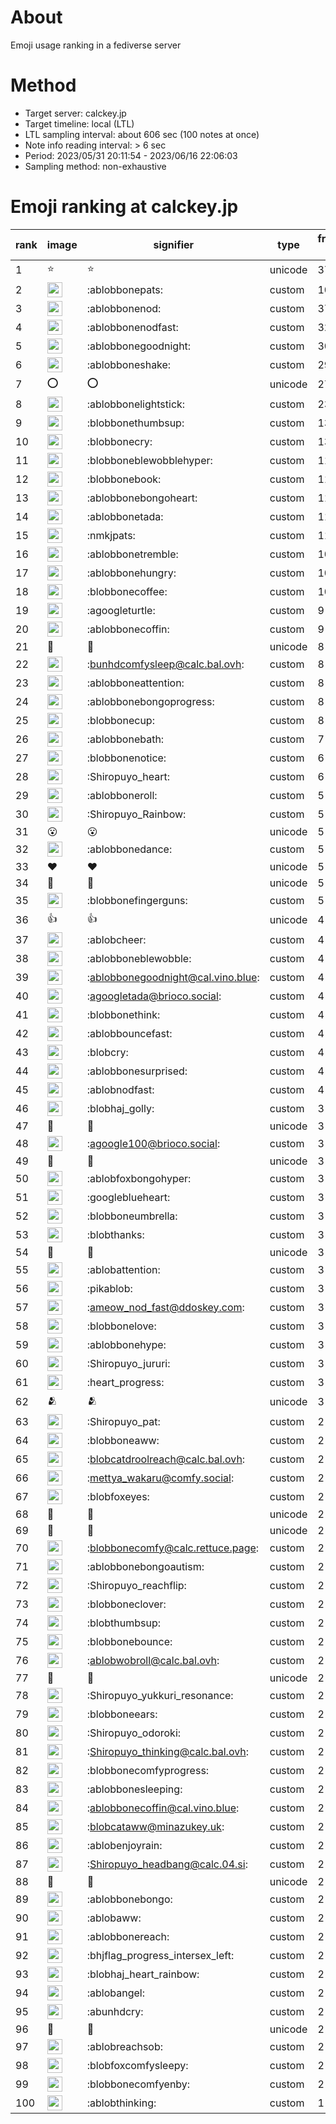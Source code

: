 # About
Emoji usage ranking in a fediverse server

# Method
- Target server: calckey.jp
- Target timeline: local (LTL)
- LTL sampling interval: about 606 sec (100 notes at once)
- Note info reading interval: > 6 sec
- Period: 2023/05/31 20:11:54 - 2023/06/16 22:06:03 
- Sampling method: non-exhaustive

# Emoji ranking at calckey.jp

|rank|image|signifier|type|frequency score|
|----|----|----|----|----|
|1|⭐|⭐|unicode|376|
|2|<img height="24" src="https://calckey.jp/emoji/ablobbonepats.webp">|:ablobbonepats:|custom|107|
|3|<img height="24" src="https://calckey.jp/emoji/ablobbonenod.webp">|:ablobbonenod:|custom|37|
|4|<img height="24" src="https://calckey.jp/emoji/ablobbonenodfast.webp">|:ablobbonenodfast:|custom|32|
|5|<img height="24" src="https://calckey.jp/emoji/ablobbonegoodnight.webp">|:ablobbonegoodnight:|custom|30|
|6|<img height="24" src="https://calckey.jp/emoji/ablobboneshake.webp">|:ablobboneshake:|custom|29|
|7|⭕|⭕|unicode|27|
|8|<img height="24" src="https://calckey.jp/emoji/ablobbonelightstick.webp">|:ablobbonelightstick:|custom|23|
|9|<img height="24" src="https://calckey.jp/emoji/blobbonethumbsup.webp">|:blobbonethumbsup:|custom|13|
|10|<img height="24" src="https://calckey.jp/emoji/blobbonecry.webp">|:blobbonecry:|custom|13|
|11|<img height="24" src="https://calckey.jp/emoji/blobboneblewobblehyper.webp">|:blobboneblewobblehyper:|custom|11|
|12|<img height="24" src="https://calckey.jp/emoji/blobbonebook.webp">|:blobbonebook:|custom|11|
|13|<img height="24" src="https://calckey.jp/emoji/ablobbonebongoheart.webp">|:ablobbonebongoheart:|custom|11|
|14|<img height="24" src="https://calckey.jp/emoji/ablobbonetada.webp">|:ablobbonetada:|custom|11|
|15|<img height="24" src="https://calckey.jp/emoji/nmkjpats.webp">|:nmkjpats:|custom|11|
|16|<img height="24" src="https://calckey.jp/emoji/ablobbonetremble.webp">|:ablobbonetremble:|custom|10|
|17|<img height="24" src="https://calckey.jp/emoji/ablobbonehungry.webp">|:ablobbonehungry:|custom|10|
|18|<img height="24" src="https://calckey.jp/emoji/blobbonecoffee.webp">|:blobbonecoffee:|custom|10|
|19|<img height="24" src="https://calckey.jp/emoji/agoogleturtle.webp">|:agoogleturtle:|custom|9|
|20|<img height="24" src="https://calckey.jp/emoji/ablobbonecoffin.webp">|:ablobbonecoffin:|custom|9|
|21|🎉|🎉|unicode|8|
|22|<img height="24" src="https://calckey.jp/emoji/bunhdcomfysleep.webp">|:bunhdcomfysleep@calc.bal.ovh:|custom|8|
|23|<img height="24" src="https://calckey.jp/emoji/ablobboneattention.webp">|:ablobboneattention:|custom|8|
|24|<img height="24" src="https://calckey.jp/emoji/ablobbonebongoprogress.webp">|:ablobbonebongoprogress:|custom|8|
|25|<img height="24" src="https://calckey.jp/emoji/blobbonecup.webp">|:blobbonecup:|custom|8|
|26|<img height="24" src="https://calckey.jp/emoji/ablobbonebath.webp">|:ablobbonebath:|custom|7|
|27|<img height="24" src="https://calckey.jp/emoji/blobbonenotice.webp">|:blobbonenotice:|custom|6|
|28|<img height="24" src="https://calckey.jp/emoji/Shiropuyo_heart.webp">|:Shiropuyo_heart:|custom|6|
|29|<img height="24" src="https://calckey.jp/emoji/ablobboneroll.webp">|:ablobboneroll:|custom|5|
|30|<img height="24" src="https://calckey.jp/emoji/Shiropuyo_Rainbow.webp">|:Shiropuyo_Rainbow:|custom|5|
|31|😮|😮|unicode|5|
|32|<img height="24" src="https://calckey.jp/emoji/ablobbonedance.webp">|:ablobbonedance:|custom|5|
|33|❤|❤|unicode|5|
|34|🤝|🤝|unicode|5|
|35|<img height="24" src="https://calckey.jp/emoji/blobbonefingerguns.webp">|:blobbonefingerguns:|custom|5|
|36|👍|👍|unicode|4|
|37|<img height="24" src="https://calckey.jp/emoji/ablobcheer.webp">|:ablobcheer:|custom|4|
|38|<img height="24" src="https://calckey.jp/emoji/ablobboneblewobble.webp">|:ablobboneblewobble:|custom|4|
|39|<img height="24" src="https://calckey.jp/emoji/ablobbonegoodnight.webp">|:ablobbonegoodnight@cal.vino.blue:|custom|4|
|40|<img height="24" src="https://calckey.jp/emoji/agoogletada.webp">|:agoogletada@brioco.social:|custom|4|
|41|<img height="24" src="https://calckey.jp/emoji/blobbonethink.webp">|:blobbonethink:|custom|4|
|42|<img height="24" src="https://calckey.jp/emoji/ablobbouncefast.webp">|:ablobbouncefast:|custom|4|
|43|<img height="24" src="https://calckey.jp/emoji/blobcry.webp">|:blobcry:|custom|4|
|44|<img height="24" src="https://calckey.jp/emoji/ablobbonesurprised.webp">|:ablobbonesurprised:|custom|4|
|45|<img height="24" src="https://calckey.jp/emoji/ablobnodfast.webp">|:ablobnodfast:|custom|4|
|46|<img height="24" src="https://calckey.jp/emoji/blobhaj_golly.webp">|:blobhaj_golly:|custom|3|
|47|🦀|🦀|unicode|3|
|48|<img height="24" src="https://calckey.jp/emoji/agoogle100.webp">|:agoogle100@brioco.social:|custom|3|
|49|🍔|🍔|unicode|3|
|50|<img height="24" src="https://calckey.jp/emoji/ablobfoxbongohyper.webp">|:ablobfoxbongohyper:|custom|3|
|51|<img height="24" src="https://calckey.jp/emoji/googleblueheart.webp">|:googleblueheart:|custom|3|
|52|<img height="24" src="https://calckey.jp/emoji/blobboneumbrella.webp">|:blobboneumbrella:|custom|3|
|53|<img height="24" src="https://calckey.jp/emoji/blobthanks.webp">|:blobthanks:|custom|3|
|54|🍆|🍆|unicode|3|
|55|<img height="24" src="https://calckey.jp/emoji/ablobattention.webp">|:ablobattention:|custom|3|
|56|<img height="24" src="https://calckey.jp/emoji/pikablob.webp">|:pikablob:|custom|3|
|57|<img height="24" src="https://calckey.jp/emoji/ameow_nod_fast.webp">|:ameow_nod_fast@ddoskey.com:|custom|3|
|58|<img height="24" src="https://calckey.jp/emoji/blobbonelove.webp">|:blobbonelove:|custom|3|
|59|<img height="24" src="https://calckey.jp/emoji/ablobbonehype.webp">|:ablobbonehype:|custom|3|
|60|<img height="24" src="https://calckey.jp/emoji/Shiropuyo_jururi.webp">|:Shiropuyo_jururi:|custom|3|
|61|<img height="24" src="https://calckey.jp/emoji/heart_progress.webp">|:heart_progress:|custom|3|
|62|🫂|🫂|unicode|3|
|63|<img height="24" src="https://calckey.jp/emoji/Shiropuyo_pat.webp">|:Shiropuyo_pat:|custom|2|
|64|<img height="24" src="https://calckey.jp/emoji/blobboneaww.webp">|:blobboneaww:|custom|2|
|65|<img height="24" src="https://calckey.jp/emoji/blobcatdroolreach.webp">|:blobcatdroolreach@calc.bal.ovh:|custom|2|
|66|<img height="24" src="https://calckey.jp/emoji/mettya_wakaru.webp">|:mettya_wakaru@comfy.social:|custom|2|
|67|<img height="24" src="https://calckey.jp/emoji/blobfoxeyes.webp">|:blobfoxeyes:|custom|2|
|68|🤯|🤯|unicode|2|
|69|🦆|🦆|unicode|2|
|70|<img height="24" src="https://calckey.jp/emoji/blobbonecomfy.webp">|:blobbonecomfy@calc.rettuce.page:|custom|2|
|71|<img height="24" src="https://calckey.jp/emoji/ablobbonebongoautism.webp">|:ablobbonebongoautism:|custom|2|
|72|<img height="24" src="https://calckey.jp/emoji/Shiropuyo_reachflip.webp">|:Shiropuyo_reachflip:|custom|2|
|73|<img height="24" src="https://calckey.jp/emoji/blobboneclover.webp">|:blobboneclover:|custom|2|
|74|<img height="24" src="https://calckey.jp/emoji/blobthumbsup.webp">|:blobthumbsup:|custom|2|
|75|<img height="24" src="https://calckey.jp/emoji/blobbonebounce.webp">|:blobbonebounce:|custom|2|
|76|<img height="24" src="https://calckey.jp/emoji/ablobwobroll.webp">|:ablobwobroll@calc.bal.ovh:|custom|2|
|77|🍚|🍚|unicode|2|
|78|<img height="24" src="https://calckey.jp/emoji/Shiropuyo_yukkuri_resonance.webp">|:Shiropuyo_yukkuri_resonance:|custom|2|
|79|<img height="24" src="https://calckey.jp/emoji/blobboneears.webp">|:blobboneears:|custom|2|
|80|<img height="24" src="https://calckey.jp/emoji/Shiropuyo_odoroki.webp">|:Shiropuyo_odoroki:|custom|2|
|81|<img height="24" src="https://calckey.jp/emoji/Shiropuyo_thinking.webp">|:Shiropuyo_thinking@calc.bal.ovh:|custom|2|
|82|<img height="24" src="https://calckey.jp/emoji/blobbonecomfyprogress.webp">|:blobbonecomfyprogress:|custom|2|
|83|<img height="24" src="https://calckey.jp/emoji/ablobbonesleeping.webp">|:ablobbonesleeping:|custom|2|
|84|<img height="24" src="https://calckey.jp/emoji/ablobbonecoffin.webp">|:ablobbonecoffin@cal.vino.blue:|custom|2|
|85|<img height="24" src="https://calckey.jp/emoji/blobcataww.webp">|:blobcataww@minazukey.uk:|custom|2|
|86|<img height="24" src="https://calckey.jp/emoji/ablobenjoyrain.webp">|:ablobenjoyrain:|custom|2|
|87|<img height="24" src="https://calckey.jp/emoji/Shiropuyo_headbang.webp">|:Shiropuyo_headbang@calc.04.si:|custom|2|
|88|🍟|🍟|unicode|2|
|89|<img height="24" src="https://calckey.jp/emoji/ablobbonebongo.webp">|:ablobbonebongo:|custom|2|
|90|<img height="24" src="https://calckey.jp/emoji/ablobaww.webp">|:ablobaww:|custom|2|
|91|<img height="24" src="https://calckey.jp/emoji/ablobbonereach.webp">|:ablobbonereach:|custom|2|
|92|<img height="24" src="https://calckey.jp/emoji/bhjflag_progress_intersex_left.webp">|:bhjflag_progress_intersex_left:|custom|2|
|93|<img height="24" src="https://calckey.jp/emoji/blobhaj_heart_rainbow.webp">|:blobhaj_heart_rainbow:|custom|2|
|94|<img height="24" src="https://calckey.jp/emoji/ablobangel.webp">|:ablobangel:|custom|2|
|95|<img height="24" src="https://calckey.jp/emoji/abunhdcry.webp">|:abunhdcry:|custom|2|
|96|💯|💯|unicode|2|
|97|<img height="24" src="https://calckey.jp/emoji/ablobreachsob.webp">|:ablobreachsob:|custom|2|
|98|<img height="24" src="https://calckey.jp/emoji/blobfoxcomfysleepy.webp">|:blobfoxcomfysleepy:|custom|2|
|99|<img height="24" src="https://calckey.jp/emoji/blobbonecomfyenby.webp">|:blobbonecomfyenby:|custom|2|
|100|<img height="24" src="https://calckey.jp/emoji/ablobthinking.webp">|:ablobthinking:|custom|1|
